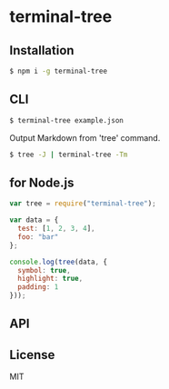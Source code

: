 # terminal-tree

## Installation
```bash
$ npm i -g terminal-tree
```

## CLI
```bash
$ terminal-tree example.json
```

Output Markdown from 'tree' command.
```bash
$ tree -J | terminal-tree -Tm
```


## for Node.js
```js
var tree = require("terminal-tree");

var data = {
  test: [1, 2, 3, 4],
  foo: "bar"
};

console.log(tree(data, {
  symbol: true,
  highlight: true,
  padding: 1
}));
```

## API


## License
MIT
